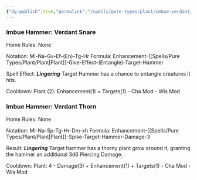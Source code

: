 ```yaml
---
{"dg-publish":true,"permalink":"/spells/pure-types/plant/imbue-verdant/","tags":["Spell/Plant","Spell/Utility","Spell/Imbue","Spell/Lingering","Spell/Damage"]}
---
```


### Imbue Hammer: Verdant Snare
Home Rules: None

Notation: Ml-Na-Gv-Ef-(En)-Tg-Hr
Formula:  Enhancement-[[Spells/Pure Types/Plant/Plant\|Plant]]-Give-Effect-(Entangle)-Target-Hammer

Spell Effect: ***Lingering*** 
Target Hammer has a chance to entangle creatures it hits.

Cooldown: 
Plant (2): Enhancement(1) + Targets(1) - Cha Mod - Wis Mod

### Imbue Hammer: Verdant Thorn
Home Rules: None

Notation: Ml-Na-Sp-Tg-Hr-Dm-xh
Formula:  Enhancement-[[Spells/Pure Types/Plant/Plant\|Plant]]-Spike-Target-Hammer-Damage-3

Result: ***Lingering***
Target hammer has a thorny plant grow around it, granting the hammer an additional 3d6 Piercing Damage.

Cooldown: 
Plant: 4 - Damage(3) + Enhancement(1) + Targets(1) - Cha Mod - Wis Mod